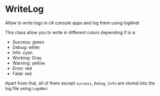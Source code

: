 # WriteLog
Allow to write logs in c# console apps and log them using log4net

This class allow you to write in different colors depending if is a:
- Success: green
- Debug: white
- Info: cyan
- Working: Gray
- Warning: yellow
- Error: red
- Fatal: red

Apart from that, all of them except `success`, `Debug`, `Info` are stored into the log file using `Log4Net`
